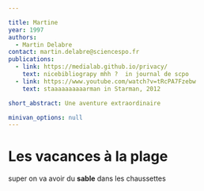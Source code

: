 ```yaml
---

title: Martine
year: 1997
authors:
  - Martin Delabre
contact: martin.delabre@sciencespo.fr
publications:
  - link: https://medialab.github.io/privacy/
    text: nicebibliograpy mhh ?  in journal de scpo
  - link: https://www.youtube.com/watch?v=tRcPA7Fzebw
    text: staaaaaaaaaarman in Starman, 2012

short_abstract: Une aventure extraordinaire

minivan_options: null
---
```


# Les vacances à la plage
super on va avoir du **sable** dans les chaussettes

